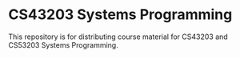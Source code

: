 CS43203 Systems Programming
===========================

This repository is for distributing course material
for CS43203 and CS53203 Systems Programming.
